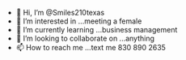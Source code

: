 - 👋 Hi, I’m @Smiles210texas
- 👀 I’m interested in ...meeting a female 
- 🌱 I’m currently learning ...business management 
- 💞️ I’m looking to collaborate on ...anything 
- 📫 How to reach me ...text me 830 890 2635 

<!---
Smiles210texas/Smiles210texas is a ✨ special ✨ repository because its `README.md` (this file) appears on your GitHub profile.
You can click the Preview link to take a look at your changes.
--->
